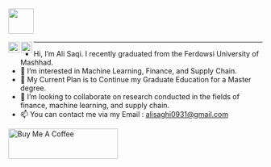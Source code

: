 ###  <img src="https://media.giphy.com/media/hvRJCLFzcasrR4ia7z/giphy.gif" width="50px">

<!-- <a href="https://discord.gg/XTW52Kt">
  <img align="left" alt="Ali's Website" width="22px" src="https://raw.githubusercontent.com/peterthehan/peterthehan/master/assets/discord.svg" />
</a> -->
<a href="https://twitter.com/itsalisaqi">
  <img align="left" alt="Ali's Naidu | Twitter" width="22px" src="https://raw.githubusercontent.com/peterthehan/peterthehan/master/assets/twitter.svg" />
</a>
<a href="https://www.linkedin.com/in/alisaqi/">
  <img align="left" alt="Ali's LinkedIN" width="22px" src="https://raw.githubusercontent.com/peterthehan/peterthehan/master/assets/linkedin.svg" />
</a>
<!-- <a href="https://open.spotify.com/user/e90fe4zsndbm6xoe2t7t8kogf?si=WaLKpwvWTle0btle2qPb6g">
  <img align="left" alt="Ali's Spotify" width="22px" src="https://raw.githubusercontent.com/peterthehan/peterthehan/master/assets/spotify.svg" />
</a>
 -->

---

- Hi, I’m Ali Saqi. I recently graduated from the Ferdowsi University of Mashhad.
- 👀 I’m interested in Machine Learning, Finance, and Supply Chain.
- 🌱 My Current Plan is to Continue my Graduate Education for a Master degree.
- 💞️ I’m looking to collaborate on research conducted in the fields of finance, machine learning, and supply chain.
- 📫 You can contact me via my Email : alisaghi0931@gmail.com

<!---
alisaqi/alisaqi is a ✨ special ✨ repository because its `README.md` (this file) appears on your GitHub profile.
You can click the Preview link to take a look at your changes.
--->


<a href="https://www.buymeacoffee.com/alisaqii" target="_blank"><img src="https://cdn.buymeacoffee.com/buttons/v2/default-yellow.png" alt="Buy Me A Coffee" style="height: 60px !important;width: 217px !important;" ></a>
